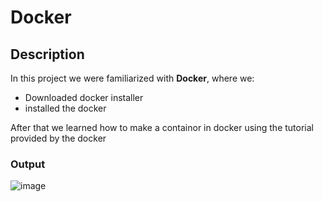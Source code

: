 # Docker

## Description
In this project we were familiarized with **Docker**, where we:
- Downloaded docker installer
- installed the docker


After that we learned how to make a containor in docker using the tutorial provided by the docker

### Output
![image](https://github.com/user-attachments/assets/377594cd-fd80-4e31-b320-a411450e93b0)

